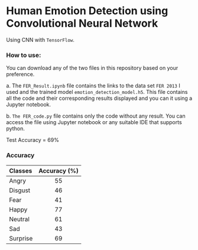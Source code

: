 # Human Emotion Detection using Convolutional Neural Network

Using CNN with `TensorFlow`.

### How to use:

You can download any of the two files in this repository based on your preference.

a.	The `FER_Result.ipynb` file contains the links to the data set `FER 2013` I used and the trained model `emotion_detection_model.h5`. This file contains all the code and their corresponding results displayed and you can it using a Jupyter notebook. 

b.	`The FER_code.py` file contains only the code without any result. You can access the file using Jupyter notebook or any suitable IDE that supports python.

Test Accuracy = 69%

### Accuracy

| Classes     | Accuracy (%) | 
| :---        |    :----:   |
| Angry    | 55       | 
| Disgust   | 46      |
| Fear  | 41        |
| Happy  | 77       |
| Neutral   | 61        |
| Sad   | 43        |
| Surprise   | 69        |
